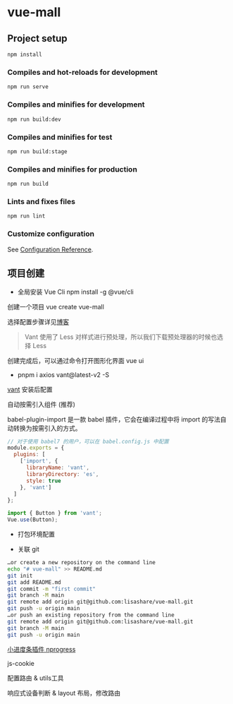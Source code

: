 # vue-mall

## Project setup
```
npm install
```

### Compiles and hot-reloads for development
```
npm run serve
```

### Compiles and minifies for development
```
npm run build:dev
```

### Compiles and minifies for test
```
npm run build:stage
```

### Compiles and minifies for production
```
npm run build
```

### Lints and fixes files
```
npm run lint
```

### Customize configuration
See [Configuration Reference](https://cli.vuejs.org/config/).

## 项目创建

* 全局安装 Vue Cli
npm install -g @vue/cli

创建一个项目
vue create vue-mall

选择配置步骤详见[博客](https://www.cnblogs.com/lisaShare/p/16119149.html)
> Vant 使用了 Less 对样式进行预处理，所以我们下载预处理器的时候也选择 Less

创建完成后，可以通过命令打开图形化界面
vue ui

* pnpm i axios vant@latest-v2 -S

[vant](https://vant-contrib.gitee.io/vant/v2/#/zh-CN/home) 安装后配置

自动按需引入组件 (推荐)

babel-plugin-import 是一款 babel 插件，它会在编译过程中将 import 的写法自动转换为按需引入的方式。
```js
// 对于使用 babel7 的用户，可以在 babel.config.js 中配置
module.exports = {
  plugins: [
    ['import', {
      libraryName: 'vant',
      libraryDirectory: 'es',
      style: true
    }, 'vant']
  ]
};

import { Button } from 'vant';
Vue.use(Button);
```

* 打包环境配置

* 关联 git

```bash
…or create a new repository on the command line
echo "# vue-mall" >> README.md
git init
git add README.md
git commit -m "first commit"
git branch -M main
git remote add origin git@github.com:lisashare/vue-mall.git
git push -u origin main
…or push an existing repository from the command line
git remote add origin git@github.com:lisashare/vue-mall.git
git branch -M main
git push -u origin main
```

[小进度条插件 nprogress](https://www.npmjs.com/package/nprogress)

js-cookie

配置路由 & utils工具

响应式设备判断 & layout 布局，修改路由
